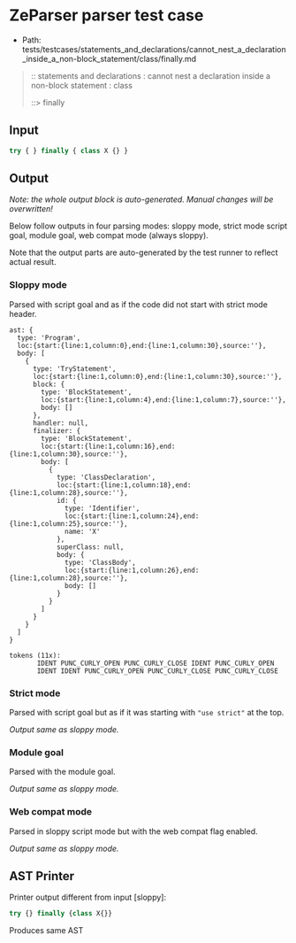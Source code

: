 # ZeParser parser test case

- Path: tests/testcases/statements_and_declarations/cannot_nest_a_declaration_inside_a_non-block_statement/class/finally.md

> :: statements and declarations : cannot nest a declaration inside a non-block statement : class
>
> ::> finally

## Input

`````js
try { } finally { class X {} }
`````

## Output

_Note: the whole output block is auto-generated. Manual changes will be overwritten!_

Below follow outputs in four parsing modes: sloppy mode, strict mode script goal, module goal, web compat mode (always sloppy).

Note that the output parts are auto-generated by the test runner to reflect actual result.

### Sloppy mode

Parsed with script goal and as if the code did not start with strict mode header.

`````
ast: {
  type: 'Program',
  loc:{start:{line:1,column:0},end:{line:1,column:30},source:''},
  body: [
    {
      type: 'TryStatement',
      loc:{start:{line:1,column:0},end:{line:1,column:30},source:''},
      block: {
        type: 'BlockStatement',
        loc:{start:{line:1,column:4},end:{line:1,column:7},source:''},
        body: []
      },
      handler: null,
      finalizer: {
        type: 'BlockStatement',
        loc:{start:{line:1,column:16},end:{line:1,column:30},source:''},
        body: [
          {
            type: 'ClassDeclaration',
            loc:{start:{line:1,column:18},end:{line:1,column:28},source:''},
            id: {
              type: 'Identifier',
              loc:{start:{line:1,column:24},end:{line:1,column:25},source:''},
              name: 'X'
            },
            superClass: null,
            body: {
              type: 'ClassBody',
              loc:{start:{line:1,column:26},end:{line:1,column:28},source:''},
              body: []
            }
          }
        ]
      }
    }
  ]
}

tokens (11x):
       IDENT PUNC_CURLY_OPEN PUNC_CURLY_CLOSE IDENT PUNC_CURLY_OPEN
       IDENT IDENT PUNC_CURLY_OPEN PUNC_CURLY_CLOSE PUNC_CURLY_CLOSE
`````

### Strict mode

Parsed with script goal but as if it was starting with `"use strict"` at the top.

_Output same as sloppy mode._

### Module goal

Parsed with the module goal.

_Output same as sloppy mode._

### Web compat mode

Parsed in sloppy script mode but with the web compat flag enabled.

_Output same as sloppy mode._

## AST Printer

Printer output different from input [sloppy]:

````js
try {} finally {class X{}}
````

Produces same AST
